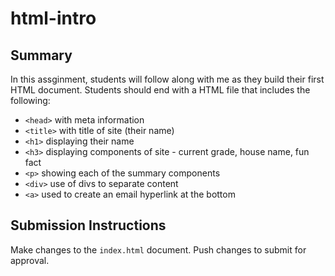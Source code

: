 # html-intro

## Summary
In this assginment, students will follow along with me as they build their first HTML document. Students should end with a HTML file that includes the following:
- `<head>` with meta information
- `<title>` with title of site (their name)
- `<h1>` displaying their name
- `<h3>` displaying components of site - current grade, house name, fun fact
- `<p>` showing each of the summary components
- `<div>` use of divs to separate content
- `<a>` used to create an email hyperlink at the bottom

## Submission Instructions
Make changes to the `index.html` document. Push changes to submit for approval.
